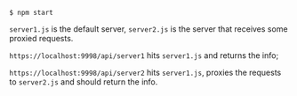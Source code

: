 ```shell
$ npm start
```


`server1.js` is the default server, `server2.js` is the server that receives some proxied requests.


`https://localhost:9998/api/server1` hits `server1.js` and returns the info;

`https://localhost:9998/api/server2` hits `server1.js`, proxies the requests to `server2.js` and should return the info.
